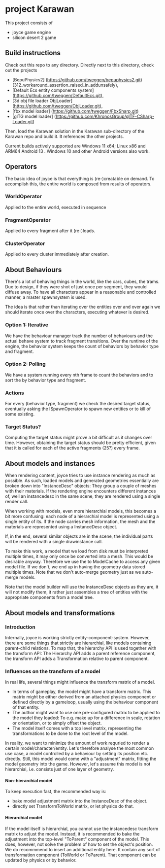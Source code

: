 # project Karawan
This project consists of 
- joyce game engine
- silicon desert 2 game


## Build instructions

Check out this repo to any directory. Directly next to this directory, check out the projects 
- [BepuPhysics2] (https://github.com/tweggen/bepuphysics2.git) (312_workaround_assertion_raised_in_addunsafely),
- [Default Ecs entity components system] (https://github.com/tweggen/DefaultEcs.git),
- [3d obj file loader ObjLoader] (https://github.com/tweggen/ObjLoader.git),
- [fbx model loader] (https://github.com/tweggen/FbxSharp.git) 
- [glTG model loader] (https://github.com/KhronosGroup/glTF-CSharp-Loader.git)

Then, load the Karawan solution in the Karawan sub-directory of the Karawan repo and build it.
It references the other projects.

Current builds actively supported are Windows 11 x64; Linux x86 and ARM64 Android 13 . Windows 10
and other Android versions also work.


## Operators

The basic idea of joyce is that everything is (re-)creatable on demand.
To accomplish this, the entire world is composed from results of operators.

### WorldOperator

Applied to the entire world, executed in sequence

### FragmentOperator

Applied to every fragment after it (re-)loads.

### ClusterOperator

Applied to every cluster immediately after creation.

## About Behaviours

There's a lot of behaving things in the world, like the cars, cubes, the trams.
Due to design, if they were shot of just once per segment, they would diffuse
away. To have all characters appear in a reasonable and controlled manner, a
master spawnsystem is used.

The idea is that rather than iterating over the entities over and over again
we should iterate once over the characters, executing whatever is desired.

### Option 1: Iterative

We have the behaviour manager track the number of behaviours and the 
actual behave system to track fragment transitions.
Over the runtime of the engine, the behavior system keeps the count of
behaviors by behavior type and fragment.

### Option 2: Polling

We have a system running every nth frame to count the behaviors and 
to sort the by behavior type and fragment.

### Actions

For every (behavior type, fragment) we check the desired target status,
eventually asking the ISpawnOperator to spawn new entities or to kill
of some existing.

### Target Status?

Computing the target status might prove a bit difficult as it changes
over time. However, obtaining the target status should be pretty efficient,
given that it is called for each of the active fragments (25?) 
every frame.

## About models and instances

When rendering content, joyce tries to use instance rendering as
much as possible. As such, loaded models and generated geometries
essentially are broken down into "InstanceDesc" objects: They group 
a couple of meshes with their materials. If the rendering engine
encounters different instances of, well an instancedesc in the 
same scene, they are rendered using a single render call.

When working with models, even more hierarchial models, this
becomes a bit more confusing: each node of a hierarchial model
is represented using a single entity of its. If the node carries
mesh information, the mesh and the materials are represented using
a InstanceDesc object.

If, in the end, several similar objects are in the scene, the individual
parts will be rendered with a single drawinstance call.

To make this work, a model that we load from disk must be interpreted
multiple times, it may only once be converted into a mesh. This would
be desirable anyway. Therefore we use the to ModelCache to access 
any given model file. If we don't, we end up in having the geometry
data stored multiple times. Note that we don't auto-merge geometry
just as we auto-merge models.

Note that the model builder will use the InstanceDesc objects as they
are, it will not modify them, it rather just assembles a tree of entities
with the appropriate components from a model tree.


## About models and transformations

### Introduction

Internally, joyce is working strictly entity-component-system. 
However, there are some things that strictly are hierarchial, like
models containing parent-child relations. To map that, the hierarchy
API is used together with the transform API: The Hierarchy API adds a
parent reference component, the transform API adds a Transformation
relative to parent component.

### Influences on the transform of a model

In real life, several things might influence the transform matrix
of a model.

- In terms of gameplay, the model might have a transform matrix.
  This matrix might be either derived from an attached physics component
  or defined directly by a gameloop, usually using the behaviour component
  of that entity.
- The author might want to use one pre-configured matrix to be applied 
  to the model they loaded: To e.g. make up for a difference in scale,
  rotation or orientation, or to simply offset the object.
- The model itself comes with a top level matrix, representing the 
  transformations to be done to the root level of the model.

In reality, we want to minimize the amount of work requried to render
a certain model/character/entity. Let's therefore analyse the most common 
use case, a model controlled by a behaviour by setting its position etc. 
directly. Still, this model would come with a "adjustment" matrix, fitting the
model geometry into the game. However, let's assume this model is not hierarchial, i.e. consists just
of one layer of geometry.

#### Non-hierarchial model

To keep execution fast, the recommended way is:
- bake model adjustment matrix into the InstanceDesc of the object.
- directly set TransformToWorld matrix, or let physics do that.

#### Hierarchial model

If the model itself is hierarchial, you cannot use the instancedesc
transform matrix to adjust the model. Instead, it is recommended to
bake the adjustment into the top-level "ToParent" component of the model.
This does, however, not solve the problem of how to set the object's position.
We do recommmend to insert an additional entity here. It contain any sort
of transformation component (ToWorld or ToParent). That component can
be updated by physics or by behavior.

